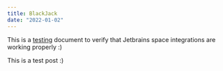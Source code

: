 ```yaml
---
title: BlackJack
date: "2022-01-02"
---
```


This is a [testing](https://github.com/Squidtoon99/blackjack) document to verify that Jetbrains space integrations are working properly :)

This is a test post :)

